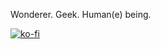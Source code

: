 Wonderer. Geek. Human(e) being.

[![ko-fi](https://ko-fi.com/img/githubbutton_sm.svg)](https://ko-fi.com/P5P04PMZP)

<!--
**marc2o/marc2o** is a ✨ _special_ ✨ repository because its `README.md` (this file) appears on your GitHub profile.

Here are some ideas to get you started:

- 🔭 I’m currently working on ...
- 🌱 I’m currently learning ...
- 👯 I’m looking to collaborate on ...
- 🤔 I’m looking for help with ...
- 💬 Ask me about ...
- 📫 How to reach me: ...
- 😄 Pronouns: ...
- ⚡ Fun fact: ...
-->
